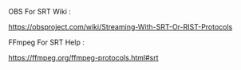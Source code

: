 OBS For SRT Wiki :

https://obsproject.com/wiki/Streaming-With-SRT-Or-RIST-Protocols

FFmpeg For SRT Help :

https://ffmpeg.org/ffmpeg-protocols.html#srt
